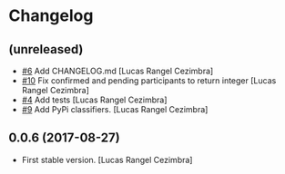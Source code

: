 Changelog
=========


(unreleased)
------------
- [#6](https://github.com/lrcezimbra/pysympla/issues/6) Add CHANGELOG.md [Lucas Rangel Cezimbra]
- [#10](https://github.com/lrcezimbra/pysympla/issues/10) Fix confirmed and pending participants to return integer [Lucas Rangel Cezimbra]
- [#4](https://github.com/lrcezimbra/pysympla/issues/4) Add tests [Lucas Rangel Cezimbra]
- [#9](https://github.com/lrcezimbra/pysympla/issues/9) Add PyPi classifiers. [Lucas Rangel Cezimbra]


0.0.6 (2017-08-27)
------------------
- First stable version. [Lucas Rangel Cezimbra]
